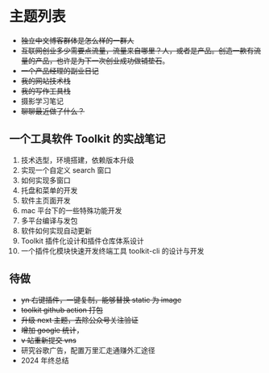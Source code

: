 # 主题列表

-   ~~独立中文博客群体是怎么样的一群人~~
-   ~~互联网创业多少需要点流量，流量来自哪里？人，或者是产品。创造一款有流量的产品，也许是为下一次创业成功做铺垫石~~。
-   ~~一个产品经理的副业日记~~
-   ~~我的网站技术栈~~
-   ~~我的写作工具栈~~
-   摄影学习笔记
-   ~~聊聊最近做了什么？~~

## 一个工具软件 Toolkit 的实战笔记

1. 技术选型，环境搭建，依赖版本升级
2. 实现一个自定义 search 窗口
3. 如何实现多窗口
4. 托盘和菜单的开发
5. 软件主页面开发
6. mac 平台下的一些特殊功能开发
7. 多平台编译与发包
8. 软件如何实现自动更新
9. Toolkit 插件化设计和插件仓库体系设计
10. 一个插件化模块快速开发终端工具 toolkit-cli 的设计与开发

## 待做

-   ~~yn 右键插件，一键复制，能够替换 static 为 image~~
-   ~~toolkit github action 打包~~
-   ~~升级 next 主题，去除公众号关注验证~~
-   ~~增加 google 统计~~，
-   ~~v 站重新提交 vns~~
-   研究谷歌广告，配置万里汇走通赚外汇途径
-   2024 年终总结
